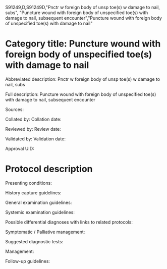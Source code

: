 S91249,D,S91249D,"Pnctr w foreign body of unsp toe(s) w damage to nail, subs", "Puncture wound with foreign body of unspecified toe(s) with damage to nail, subsequent encounter","Puncture wound with foreign body of unspecified toe(s) with damage to nail"
# Category title: Puncture wound with foreign body of unspecified toe(s) with damage to nail

Abbreviated description: Pnctr w foreign body of unsp toe(s) w damage to nail, subs

Full description: Puncture wound with foreign body of unspecified toe(s) with damage to nail, subsequent encounter

Sources:

Collated by:
Collation date:

Reviewed by:
Review date:

Validated by:
Validation date:

Approval UID:

# Protocol description

Presenting conditions:

History capture guidelines:

General examination guidelines:

Systemic examination guidelines:

Possible differential diagnoses with links to related protocols:

Symptomatic / Palliative management:

Suggested diagnostic tests:

Management:

Follow-up guidelines:
